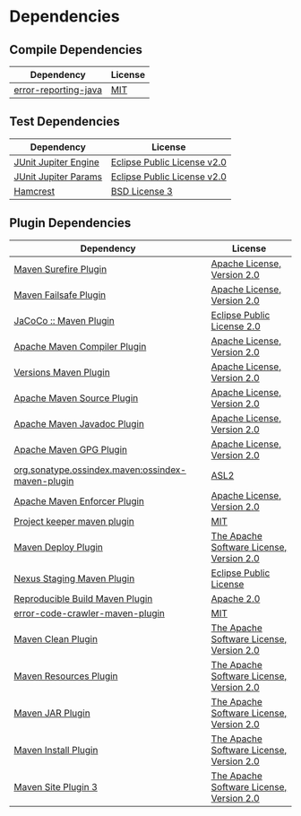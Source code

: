 <!-- @formatter:off -->
# Dependencies

## Compile Dependencies

| Dependency                | License  |
| ------------------------- | -------- |
| [error-reporting-java][0] | [MIT][1] |

## Test Dependencies

| Dependency                | License                          |
| ------------------------- | -------------------------------- |
| [JUnit Jupiter Engine][2] | [Eclipse Public License v2.0][3] |
| [JUnit Jupiter Params][2] | [Eclipse Public License v2.0][3] |
| [Hamcrest][6]             | [BSD License 3][7]               |

## Plugin Dependencies

| Dependency                                              | License                                        |
| ------------------------------------------------------- | ---------------------------------------------- |
| [Maven Surefire Plugin][8]                              | [Apache License, Version 2.0][9]               |
| [Maven Failsafe Plugin][10]                             | [Apache License, Version 2.0][9]               |
| [JaCoCo :: Maven Plugin][12]                            | [Eclipse Public License 2.0][13]               |
| [Apache Maven Compiler Plugin][14]                      | [Apache License, Version 2.0][9]               |
| [Versions Maven Plugin][16]                             | [Apache License, Version 2.0][9]               |
| [Apache Maven Source Plugin][18]                        | [Apache License, Version 2.0][9]               |
| [Apache Maven Javadoc Plugin][20]                       | [Apache License, Version 2.0][9]               |
| [Apache Maven GPG Plugin][22]                           | [Apache License, Version 2.0][23]              |
| [org.sonatype.ossindex.maven:ossindex-maven-plugin][24] | [ASL2][23]                                     |
| [Apache Maven Enforcer Plugin][26]                      | [Apache License, Version 2.0][9]               |
| [Project keeper maven plugin][28]                       | [MIT][1]                                       |
| [Maven Deploy Plugin][30]                               | [The Apache Software License, Version 2.0][23] |
| [Nexus Staging Maven Plugin][32]                        | [Eclipse Public License][33]                   |
| [Reproducible Build Maven Plugin][34]                   | [Apache 2.0][23]                               |
| [error-code-crawler-maven-plugin][36]                   | [MIT][1]                                       |
| [Maven Clean Plugin][38]                                | [The Apache Software License, Version 2.0][23] |
| [Maven Resources Plugin][40]                            | [The Apache Software License, Version 2.0][23] |
| [Maven JAR Plugin][42]                                  | [The Apache Software License, Version 2.0][23] |
| [Maven Install Plugin][44]                              | [The Apache Software License, Version 2.0][23] |
| [Maven Site Plugin 3][46]                               | [The Apache Software License, Version 2.0][23] |

[12]: https://www.eclemma.org/jacoco/index.html
[28]: https://github.com/exasol/project-keeper-maven-plugin
[0]: https://github.com/exasol/error-reporting-java
[23]: http://www.apache.org/licenses/LICENSE-2.0.txt
[8]: https://maven.apache.org/surefire/maven-surefire-plugin/
[32]: http://www.sonatype.com/public-parent/nexus-maven-plugins/nexus-staging/nexus-staging-maven-plugin/
[38]: http://maven.apache.org/plugins/maven-clean-plugin/
[1]: https://opensource.org/licenses/MIT
[10]: https://maven.apache.org/surefire/maven-failsafe-plugin/
[16]: http://www.mojohaus.org/versions-maven-plugin/
[7]: http://opensource.org/licenses/BSD-3-Clause
[14]: https://maven.apache.org/plugins/maven-compiler-plugin/
[22]: http://maven.apache.org/plugins/maven-gpg-plugin/
[13]: https://www.eclipse.org/legal/epl-2.0/
[33]: http://www.eclipse.org/legal/epl-v10.html
[34]: http://zlika.github.io/reproducible-build-maven-plugin
[42]: http://maven.apache.org/plugins/maven-jar-plugin/
[9]: https://www.apache.org/licenses/LICENSE-2.0.txt
[26]: https://maven.apache.org/enforcer/maven-enforcer-plugin/
[3]: https://www.eclipse.org/legal/epl-v20.html
[44]: http://maven.apache.org/plugins/maven-install-plugin/
[2]: https://junit.org/junit5/
[24]: https://sonatype.github.io/ossindex-maven/maven-plugin/
[18]: https://maven.apache.org/plugins/maven-source-plugin/
[6]: http://hamcrest.org/JavaHamcrest/
[30]: http://maven.apache.org/plugins/maven-deploy-plugin/
[46]: http://maven.apache.org/plugins/maven-site-plugin/
[40]: http://maven.apache.org/plugins/maven-resources-plugin/
[20]: https://maven.apache.org/plugins/maven-javadoc-plugin/
[36]: https://github.com/exasol/error-code-crawler-maven-plugin
